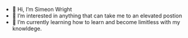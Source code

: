 - 👋 Hi, I’m Simeon Wright
- 👀 I’m interested in anything that can take me to an elevated postion
- 🌱 I’m currently learning how to learn and become limitless with my knowldege.


<!---
SimeonWright/SimeonWright is a ✨ special ✨ repository because its `README.md` (this file) appears on your GitHub profile.
You can click the Preview link to take a look at your changes.
--->

